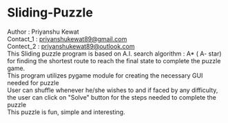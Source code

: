 # Sliding-Puzzle
Author : Priyanshu Kewat<br>
Contact_1 : priyanshukewat89@gmail.com<br>
Contect_2 : priyanshukewat89@outlook.com<br>
This Sliding puzzle program is based on A.I. search algorithm : A* ( A- star) for finding the shortest route to reach the final state to complete the puzzle game.<br>
This program utilizes pygame module for creating the necessary GUI needed for puzzle<br>
User can shuffle whenever he/she wishes to and if faced by any difficulty, the user can click on "Solve" button for the steps needed to complete the puzzle<br>
This puzzle is fun, simple and interesting.<br>


